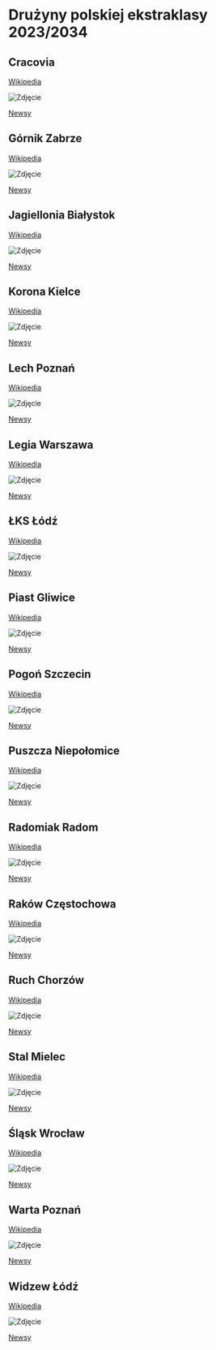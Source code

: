 # Drużyny polskiej ekstraklasy 2023/2034

## Cracovia

 [Wikipedia](https://pl.wikipedia.org/wiki/Cracovia_(pi%C5%82ka_no%C5%BCna))

 ![Zdjęcie](https://tse4.mm.bing.net/th?id=OIP.DAmuN1Sfa_MDp06MMVGtEgAAAA&pid=Api)

 [Newsy](https://jacekkajdan.github.io/Cracovia)

## Górnik Zabrze

 [Wikipedia](https://pl.wikipedia.org/wiki/G%C3%B3rnik_Zabrze)

 ![Zdjęcie](https://tse2.mm.bing.net/th?id=OIP.1_eaw-cpUqb8hzTZl_si2QAAAA&pid=Api)

 [Newsy](https://jacekkajdan.github.io/GornikZabrze)

## Jagiellonia Białystok

 [Wikipedia](https://pl.wikipedia.org/wiki/Jagiellonia_Bia%C5%82ystok)

 ![Zdjęcie](https://tse1.mm.bing.net/th?id=OIP.28Kyw23Wxo_9Sa9ewcNS4AAAAA&pid=Api)

 [Newsy](https://jacekkajdan.github.io/JagielloniaBialystok)

## Korona Kielce

 [Wikipedia](https://pl.wikipedia.org/wiki/Korona_Kielce)

 ![Zdjęcie](https://tse1.mm.bing.net/th?id=OIP.E4LylS90wKkf0OEAHHVe8QAAAA&pid=Api)

 [Newsy](https://jacekkajdan.github.io/KoronaKielce)

## Lech Poznań

 [Wikipedia](https://pl.wikipedia.org/wiki/Lech_Pozna%C5%84)

 ![Zdjęcie](https://tse3.mm.bing.net/th?id=OIP.iyFLLU3KSoUc5tSF46stEwHaHa&pid=Api)

 [Newsy](https://jacekkajdan.github.io/LechPoznan)

## Legia Warszawa

 [Wikipedia](https://pl.wikipedia.org/wiki/Legia_Warszawa_(pi%C5%82ka_no%C5%BCna))

 ![Zdjęcie](https://tse4.mm.bing.net/th?id=OIP.lY7GlwG36f5g5NTaaz23nwAAAA&pid=Api)

 [Newsy](https://jacekkajdan.github.io/LegiaWarszawa)

## ŁKS Łódź

 [Wikipedia](https://pl.wikipedia.org/wiki/%C5%81KS_%C5%81%C3%B3d%C5%BA_(pi%C5%82ka_no%C5%BCna))

 ![Zdjęcie](https://tse3.mm.bing.net/th?id=OIP.imw2w8NZUMmzwZYM58qw2AAAAA&pid=Api)

 [Newsy](https://jacekkajdan.github.io/LKSLodz)

## Piast Gliwice

 [Wikipedia](https://pl.wikipedia.org/wiki/Piast_Gliwice)

 ![Zdjęcie](https://tse4.mm.bing.net/th?id=OIP.LDoTtwOzjtagLMiVBkzpxAAAAA&pid=Api)

 [Newsy](https://jacekkajdan.github.io/PiastGliwice)

## Pogoń Szczecin

 [Wikipedia](https://pl.wikipedia.org/wiki/Pogo%C5%84_Szczecin)

 ![Zdjęcie](https://tse3.mm.bing.net/th?id=OIP._v90l86TzQAbgeQiSbv6xwAAAA&pid=Api)

 [Newsy](https://jacekkajdan.github.io/PogonSzczecin)

## Puszcza Niepołomice

 [Wikipedia](https://pl.wikipedia.org/wiki/Puszcza_Niepo%C5%82omice)

 ![Zdjęcie](https://tse1.mm.bing.net/th?id=OIP.xuLqEEcev8GnbDFYFBWbPQAAAA&pid=Api)

 [Newsy](https://jacekkajdan.github.io/PuszczaNiepolomice)

## Radomiak Radom

 [Wikipedia](https://pl.wikipedia.org/wiki/Radomiak_Radom)

 ![Zdjęcie](https://tse4.mm.bing.net/th?id=OIP.OvToTJzSqg7rO1osm1E47AAAAA&pid=Api)

 [Newsy](https://jacekkajdan.github.io/RadomiakRadom)

## Raków Częstochowa

 [Wikipedia](https://pl.wikipedia.org/wiki/Rak%C3%B3w_Cz%C4%99stochowa)

 ![Zdjęcie](https://tse2.mm.bing.net/th?id=OIP.OONrTNt6N81hTHjQEoFBRwAAAA&pid=Api)

 [Newsy](https://jacekkajdan.github.io/RakowCzestochowa)

## Ruch Chorzów

 [Wikipedia](https://pl.wikipedia.org/wiki/Ruch_Chorz%C3%B3w)

 ![Zdjęcie](https://tse1.mm.bing.net/th?id=OIP.m7jp6noRTeNoytgEj_bxBgHaHa&pid=Api)

 [Newsy](https://jacekkajdan.github.io/RuchChorzow)

## Stal Mielec

 [Wikipedia](https://pl.wikipedia.org/wiki/Stal_Mielec_(pi%C5%82ka_no%C5%BCna))

 ![Zdjęcie](https://tse3.mm.bing.net/th?id=OIP.dMN-2OWSvhNSIjAHPZaVrwAAAA&pid=Api)

 [Newsy](https://jacekkajdan.github.io/StalMielec)

## Śląsk Wrocław

 [Wikipedia](https://pl.wikipedia.org/wiki/%C5%9Al%C4%85sk_Wroc%C5%82aw_(pi%C5%82ka_no%C5%BCna))

 ![Zdjęcie](https://tse2.mm.bing.net/th?id=OIP.pQneZO-AeFc6tgd4pwLA0wHaHa&pid=Api)

 [Newsy](https://jacekkajdan.github.io/SlaskWroclaw)

## Warta Poznań

 [Wikipedia](https://pl.wikipedia.org/wiki/Warta_Pozna%C5%84_(pi%C5%82ka_no%C5%BCna))

 ![Zdjęcie](https://tse3.mm.bing.net/th?id=OIP.ALMGqmOdBvyaafO52OmK7AAAAA&pid=Api)

 [Newsy](https://jacekkajdan.github.io/WartaPoznan)

## Widzew Łódź

 [Wikipedia](https://pl.wikipedia.org/wiki/Widzew_%C5%81%C3%B3d%C5%BA_(pi%C5%82ka_no%C5%BCna))

 ![Zdjęcie](https://tse2.mm.bing.net/th?id=OIP.X36YdBwSU1xmKb8uoeHu8gAAAA&pid=Api)

 [Newsy](https://jacekkajdan.github.io/WidzewLodz)

